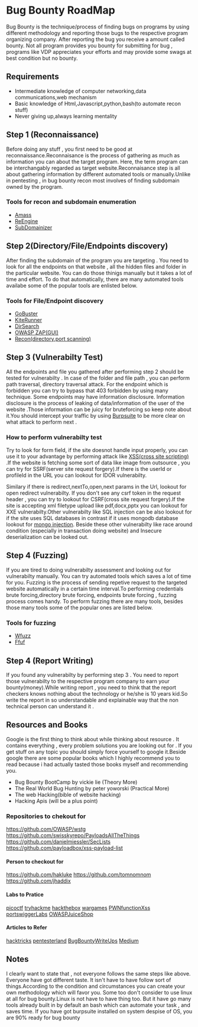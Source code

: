 # Bug Bounty RoadMap

Bug Bounty is the technique/process of finding bugs on programs by using different methodology and reporting those bugs to the respective program organizing company. After reporting the bug you receive a amount called bounty. Not all program provides you bounty for submitting for bug , programs like VDP appreciates your efforts and may provide some swags at best condition but no bounty.

## Requirements

- Intermediate knowledge of computer networking,data communications,web mechanism
- Basic knowledge of Html,Javascript,python,bash(to automate recon stuff)
- Never giving up,always learning mentality

## Step 1 (Reconnaissance)

Before doing any stuff , you first need to be good at reconnaissance.Reconnaisance is the process of gathering as much as information you can about the target program. Here, the term program can be interchangably regarded as target website.Reconnaisance step is all about gathering information by different automated tools or manually.Unlike in pentesting , in bug bounty recon most involves of finding subdomain owned by the program.

### Tools for recon and subdomain enumeration

- [Amass](https://github.com/OWASP/Amass)
- [ReEngine](https://github.com/yogeshojha/rengine)
- [SubDomainizer](https://github.com/nsonaniya2010/SubDomainizer)

## Step 2(Directory/File/Endpoints discovery)

After finding the subdomain of the program you are targeting . You need to look for all the endpoints on that website , all the hidden files and folder in the particular website. You can do those thinigs manually but it takes a lot of time and effort. To do that automatically, there are many automated tools availabe some of the popular tools are enlisted below.

### Tools for File/Endpoint discovery

- [GoBuster](https://github.com/OJ/gobuster)
- [KiteRunner](https://github.com/assetnote/kiterunner)
- [DirSearch](https://github.com/maurosoria/dirsearch)
- [OWASP ZAP(GUI)](https://owasp.org/www-project-zap/)
- [Recon(directory,port scanning)](https://github.com/maheshbasnet089/recon)

## Step 3 (Vulnerabilty Test)

All the endpoints and file you gathered after performing step 2 should be tested for vulnerabilty . In case of the folder and file path , you can perform path traversal, directory traversal attack. For the endpoint which is forbidden you can try to bypass that 403 forbidden by using many technique. Some endpoints may have information disclosure. Information disclosure is the process of leaking of data/information of the user of the website .Those information can be juicy for bruteforcing so keep note about it.You should intercept your traffic by using [Burpsuite](https://portswigger.net/burp/documentation/desktop/getting-started) to be more clear on what attack to perform next .

### How to perform vulnerabilty test

Try to look for form field, if the site doesnot handle input properly, you can use it to your advantage by performing attack like [XSS(cross site scripting)](https://medium.com/@maheshbasnet/cross-site-scripting-or-xss-13f49fed6cc5) .If the website is fetching some sort of data like image from outsource , you can try for SSRF(server site request forgery).If there is the userId or profileId in the URL you can lookout for IDOR vulnerabilty.

Similary if there is redirect,nextTo,open,next params in the Url, lookout for open redirect vulnerabilty. If you don't see any csrf token in the request header , you can try to lookout for CSRF(cross site request forgery).If the site is accepting xml filetype upload like pdf,docx,pptx you can lookout for XXE vulnerabilty.Other vulnerabilty like SQL injection can be also lookout for if the site uses SQL databases in contrast if it uses mongodb database lookout for [mongo injection](https://medium.com/@maheshbasnet/mongo-injection-sql-injection-a8b76cd8b193). Beside these other vulnerabilty like race around condition (especially in transaction doing website) and Insecure deserialization can be looked out.

## Step 4 (Fuzzing)

If you are tired to doing vulnerabilty assessment and looking out for vulnerabilty manually. You can try automated tools which saves a lot of time for you. Fuzzing is the process of sending repetive request to the targeted website automatically in a certain time interval.To performing credentials brute forcing,directory brute forcing, endpoints brute forcing , fuzzing process comes handy. To perform fuzzing there are many tools, besides those many tools some of the popular ones are listed below.

### Tools for fuzzing

- [Wfuzz](https://github.com/xmendez/wfuzz)
- [Ffuf](https://github.com/ffuf/ffuf)

## Step 4 (Report Writing)

If you found any vulnerabilty by performing step 3 . You need to report those vulnerabilty to the respective program company to earn your bounty(money).While writing report , you need to think that the report checkers knows nothing about the technology or he/she is 10 years kid.So write the report in so understandable and explainable way that the non technical person can understand it .

## Resources and Books

Google is the first thing to think about while thinking about resource . It contains everything , every problem solutions you are looking out for . If you get stuff on any topic you should simply force yourself to google it.Beside google there are some popular books which I highly recommend you to read because i had actually tasted those books myself and recommending you.

- Bug Bounty BootCamp by vickie lie (Theory More)
- The Real World Bug Hunting by peter yoworski (Practical More)
- The web Hacking(bible of website hacking)
- Hacking Apis (will be a plus point)

### Repositories to chekout for

<https://github.com/OWASP/wstg>
<https://github.com/swisskyrepo/PayloadsAllTheThings>
<https://github.com/danielmiessler/SecLists>
<https://github.com/payloadbox/xss-payload-list>

#### Person to checkout for

<https://github.com/hakluke>
<https://github.com/tomnomnom>
<https://github.com/jhaddix>

#### Labs to Pratice

[picoctf](https://picoctf.org/)
[tryhackme](https://tryhackme.com)
[hackthebox](https://www.hackthebox.com/)
[wargames](https://overthewire.org/wargames/)
[PWNfunctionXss](https://xss.pwnfunction.com/)
[portswiggerLabs](https://portswigger.net/web-security/learning-path)
[OWASPJuiceShop](https://github.com/juice-shop/juice-shop)

#### Articles to Refer

[hacktricks](https://book.hacktricks.xyz/)
[pentesterland](https://pentester.land/)
[BugBountyWriteUps](https://pentester.land/list-of-bug-bounty-writeups.html)
[Medium](https://medium.com/tag/bug-bounty/latest)

## Notes

I clearly want to state that , not everyone follows the same steps like above. Everyone have got different taste. It isn't have to have follow sort of things.According to the condition and circumstances you can create your own methodology which will favor you.
Some too don't consider to use linux at all for bug bounty.Linux is not have to have thing too. But it have go many tools already built in by default an bash which can automate your task , and saves time. If you have got burpsuite installed on system despise of OS, you are 90% ready for bug bounty
